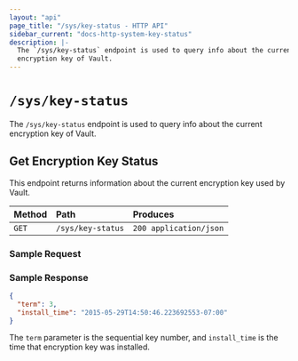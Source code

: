 ```yaml
---
layout: "api"
page_title: "/sys/key-status - HTTP API"
sidebar_current: "docs-http-system-key-status"
description: |-
  The `/sys/key-status` endpoint is used to query info about the current
  encryption key of Vault.
---
```


# `/sys/key-status`

The `/sys/key-status` endpoint is used to query info about the current
encryption key of Vault.

## Get Encryption Key Status

This endpoint returns information about the current encryption key used by
Vault.

| Method   | Path                         | Produces               |
| :------- | :--------------------------- | :--------------------- |
| `GET`    | `/sys/key-status`            | `200 application/json` |


### Sample Request

### Sample Response

```json
{
  "term": 3,
  "install_time": "2015-05-29T14:50:46.223692553-07:00"
}
```

The `term` parameter is the sequential key number, and `install_time` is the
time that encryption key was installed.

